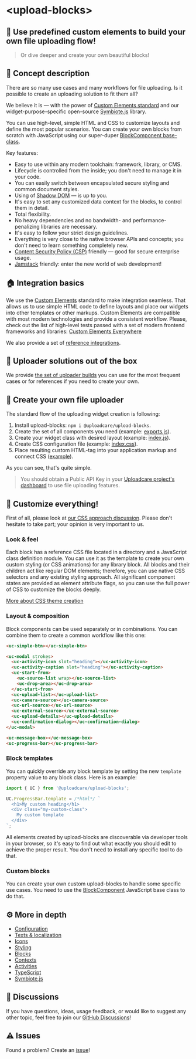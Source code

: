 # &lt;upload-blocks&gt;

## 🧩 Use predefined custom elements to build your own file uploading flow!

> Or dive deeper and create your own beautiful blocks!

## 🍰 Concept description

There are so many use cases and many workflows for file uploading.
Is it possible to create an uploading solution to fit them all?

We believe it is — with the power of [Custom Elements standard](https://developer.mozilla.org/en-US/docs/Web/Web_Components/Using_custom_elements) and our widget-purpose-specific open-source [Symbiote.js](https://github.com/symbiotejs/symbiote.js) library.

You can use high-level, simple HTML and CSS to customize layouts and define the most popular scenarios.
You can create your own blocks from scratch with JavaScript using our super-duper [BlockComponent base-class](./docs/block-component.html).

Key features:

* Easy to use within any modern toolchain: framework, library, or CMS.
* Lifecycle is controlled from the inside; you don't need to manage it in your code.
* You can easily switch between encapsulated secure styling and common document styles.
* Using of [Shadow DOM](https://developer.mozilla.org/en-US/docs/Web/Web_Components/Using_shadow_DOM) — is up to you.
* It's easy to set any customized data context for the blocks, to control them in detail.
* Total flexibility.
* No heavy dependencies and no bandwidth- and performance-penalizing libraries are necessary.
* It's easy to follow your strict design guidelines.
* Everything is very close to the native browser APIs and concepts; you don't need to learn something completely new.
* [Content Security Policy (CSP)](https://developer.mozilla.org/en-US/docs/Web/HTTP/CSP) friendly — good for secure enterprise usage.
* [Jamstack](https://jamstack.org/) friendly: enter the new world of web development!

<re-htm src="./doc_assets/upload-blocks-demo.htm"></re-htm>

## 🏠 Integration basics

We use the [Custom Elements](https://developer.mozilla.org/en-US/docs/Web/Web_Components/Using_custom_elements) standard to make integration seamless.
That allows us to use simple HTML code to define layouts and place our widgets into other templates or other markups. Custom Elements are compatible with most modern technologies and provide a consistent workflow. Please, check out the list of high-level tests passed with a set of modern frontend frameworks and libraries: [Custom Elements Everywhere](https://custom-elements-everywhere.com/)

We also provide a set of [reference integrations](https://github.com/uploadcare/upload-blocks-examples).

## 🍱 Uploader solutions out of the box

We provide [the set of uploader builds](../uploader/) you can use for the most frequent cases or for references if you need to create your own.

## 🚀 Create your own file uploader

The standard flow of the uploading widget creation is following:

1. Install upload-blocks: `npm i @uploadcare/upload-blocks`.
2. Create the set of all components you need (example: [exports.js](../uploader/regular/exports.js)).
3. Create your widget class with desired layout (example: [index.js](../uploader/regular/index.js)).
4. Create CSS configuration file (example: [index.css](../uploader/regular/index.css)).
5. Place resulting custom HTML-tag into your application markup and connect CSS ([example](./doc_assets/basic-demo.snpt.html)).

As you can see, that's quite simple.

> You should obtain a Public API Key in your [Uploadcare project's dashboard](https://app.uploadcare.com/) to use file uploading features. 

## 🎨 Customize everything!

First of all, please look at [our CSS approach discussion](https://github.com/uploadcare/jsdk/discussions/18).
Please don't hesitate to take part; your opinion is very important to us.

### Look & feel

Each block has a reference CSS file located in a directory and a JavaScript class definition module.
You can use it as the template to create your own custom styling (or CSS animations) for any library block.
All blocks and their children act like regular DOM elements; therefore, you can use native CSS selectors and any existing styling approach.
All significant component states are provided as element attribute flags, so you can use the full power of CSS to customize the blocks deeply.

[More about CSS theme creation](./themes/uc-basic/)

### Layout & composition

Block components can be used separately or in combinations.
You can combine them to create a common workflow like this one:

```html
<uc-simple-btn></uc-simple-btn>

<uc-modal strokes>
  <uc-activity-icon slot="heading"></uc-activity-icon>
  <uc-activity-caption slot="heading"></uc-activity-caption>
  <uc-start-from>
    <uc-source-list wrap></uc-source-list>
    <uc-drop-area></uc-drop-area>
  </uc-start-from>
  <uc-upload-list></uc-upload-list>
  <uc-camera-source></uc-camera-source>
  <uc-url-source></uc-url-source>
  <uc-external-source></uc-external-source>
  <uc-upload-details></uc-upload-details>
  <uc-confirmation-dialog></uc-confirmation-dialog>
</uc-modal>

<uc-message-box></uc-message-box>
<uc-progress-bar></uc-progress-bar>
```

### Block templates

You can quickly override any block template by setting the new `template` property value to any block class. Here is an example:

```js
import { UC } from '@uploadcare/upload-blocks';

UC.ProgressBar.template = /*html*/ `
  <h1>My custom heading</h1>
  <div class="my-custom-class">
    My custom template
  </div>
`;
```

All elements created by upload-blocks are discoverable via developer tools in your browser, so it's easy to find out what exactly you should edit to achieve the proper result. You don't need to install any specific tool to do that.

### Custom blocks

You can create your own custom upload-blocks to handle some specific use cases. You need to use the [BlockComponent](./docs/block-component/) JavaScript base class to do that.

## ⚙️ More in depth

* [Configuration](./docs/configuration/)
* [Texts & localization](./docs/texts/)
* [Icons](./docs/icons/)
* [Styling](./docs/styling/)
* [Blocks](./docs/blocks/)
* [Contexts](./docs/contexts/)
* [Activities](./docs/activities/)
* [TypeScript](./docs/typescript/)
* [Symbiote.js](https://github.com/symbiotejs/symbiote.js)

## 💬 Discussions

If you have questions, ideas, usage feedback, or would like to suggest any other topic, feel free to join our [GitHub Discussions](https://github.com/uploadcare/jsdk/discussions/categories/upload-blocks)!

## ⚠️ Issues

Found a problem? Create an [issue](https://github.com/uploadcare/jsdk/issues)!
